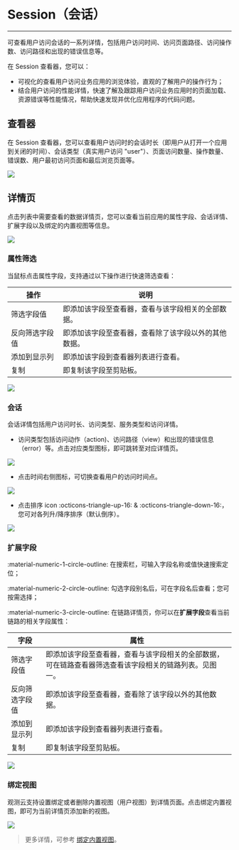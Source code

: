 # Session（会话）
---

可查看用户访问会话的一系列详情，包括用户访问时间、访问页面路径、访问操作数、访问路径和出现的错误信息等。

在 Session 查看器，您可以：

- 可视化的查看用户访问业务应用的浏览体验，直观的了解用户的操作行为； 
- 结合用户访问的性能详情，快速了解及跟踪用户访问业务应用时的页面加载、资源错误等性能情况，帮助快速发现并优化应用程序的代码问题。


## 查看器

在 Session 查看器，您可以查看用户访问时的会话时长（即用户从打开一个应用到关闭的时间）、会话类型（真实用户访问 "user"）、页面访问数量、操作数量、错误数、用户最初访问页面和最后浏览页面等。

![](../img/12.rum_explorer_1.png)

## 详情页

点击列表中需要查看的数据详情页，您可以查看当前应用的属性字段、会话详情、扩展字段以及绑定的内置视图等信息。

![](../img/12.rum_explorer_1.1.png)

### 属性筛选

当鼠标点击属性字段，支持通过以下操作进行快速筛选查看：

| 操作      | 说明                          |
| ----------- | ------------------------------------ |
| 筛选字段值      | 即添加该字段至查看器，查看与该字段相关的全部数据。  |
| 反向筛选字段值      | 即添加该字段至查看器，查看除了该字段以外的其他数据。 |
| 添加到显示列   | 即添加该字段到查看器列表进行查看。 |
| 复制      | 即复制该字段至剪贴板。                           |


![](../img/12.rum_explorer_1.4.png)

### 会话

会话详情包括用户访问时长、访问类型、服务类型和访问详情。

- 访问类型包括访问动作（action)、访问路径（view）和出现的错误信息（error）等。点击对应类型图标，即可跳转至对应详情页。

![](../img/session-talk.gif)

- 点击时间右侧图标，可切换查看用户的访问时间点。

![](../img/12.rum_explorer_1.2.png)

- 点击排序 icon :octicons-triangle-up-16: & :octicons-triangle-down-16:，您可对各列升/降序排序（默认倒序）。

![](../img/session-talk-1.gif)

<!--
#### 性能详情

在会话详情页，点击 view、action 类型的数据，可查看对应的页面访问性能详情，包括哪些也长任务，持续时间等，支持筛选和搜索，支持查看扩展字段，相关的Fetch/XHR、错误、日志，支持绑定内置视图等。

>  更多详情，可参考 [View 查看器](view.md)。

![](../img/12.rum_explorer_1.5.png)

#### 错误详情

点击 Error 类型的数据，打开对应的错误详情。

>  更多详情，可参考 [错误查看器](error.md)。

![](../img/12.rum_explorer_1.6.png)
-->

### 扩展字段

:material-numeric-1-circle-outline: 在搜索栏，可输入字段名称或值快速搜索定位；

:material-numeric-2-circle-outline: 勾选字段别名后，可在字段名后查看；您可按需选择；

:material-numeric-3-circle-outline: 在链路详情页，你可以在**扩展字段**查看当前链路的相关字段属性：

| 字段      | 属性                          |
| ----------- | ------------------------------------ |
| 筛选字段值      | 即添加该字段至查看器，查看与该字段相关的全部数据，可在链路查看器筛选查看该字段相关的链路列表。见图一。                          |
| 反向筛选字段值      | 即添加该字段至查看器，查看除了该字段以外的其他数据。                          |
| 添加到显示列      | 即添加该字段到查看器列表进行查看。                          |
| 复制      | 即复制该字段至剪贴板。                          |


![](../img/extension.gif)

### 绑定视图

观测云支持设置绑定或者删除内置视图（用户视图）到详情页面。点击绑定内置视图，即可为当前详情页添加新的视图。

![](../img/1.rum_session_11.png)

> 更多详情，可参考 [绑定内置视图](../../scene/built-in-view/bind-view.md)。